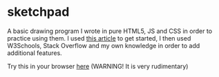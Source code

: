 # sketchpad

A basic drawing program I wrote in pure HTML5, JS and CSS in order to practice using them. I used [this article](https://www.programonaut.com/how-to-draw-on-an-html-canvas-with-a-mouse/) to get started, I then used W3Schools, Stack Overflow and my own knowledge in order to add additional features.

Try this in your browser [here](https://reubwa.github.io/sketchpad/) (WARNING! It is very rudimentary)
